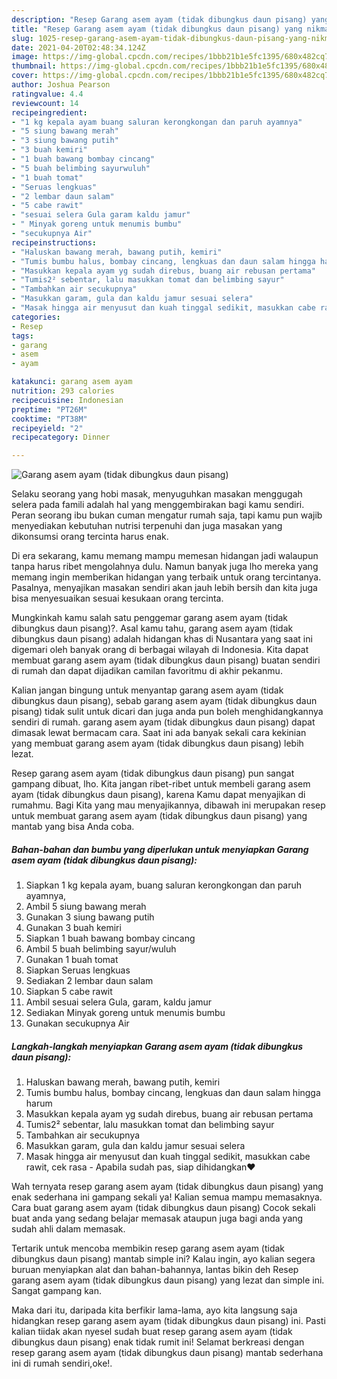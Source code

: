```yaml
---
description: "Resep Garang asem ayam (tidak dibungkus daun pisang) yang nikmat Untuk Jualan"
title: "Resep Garang asem ayam (tidak dibungkus daun pisang) yang nikmat Untuk Jualan"
slug: 1025-resep-garang-asem-ayam-tidak-dibungkus-daun-pisang-yang-nikmat-untuk-jualan
date: 2021-04-20T02:48:34.124Z
image: https://img-global.cpcdn.com/recipes/1bbb21b1e5fc1395/680x482cq70/garang-asem-ayam-tidak-dibungkus-daun-pisang-foto-resep-utama.jpg
thumbnail: https://img-global.cpcdn.com/recipes/1bbb21b1e5fc1395/680x482cq70/garang-asem-ayam-tidak-dibungkus-daun-pisang-foto-resep-utama.jpg
cover: https://img-global.cpcdn.com/recipes/1bbb21b1e5fc1395/680x482cq70/garang-asem-ayam-tidak-dibungkus-daun-pisang-foto-resep-utama.jpg
author: Joshua Pearson
ratingvalue: 4.4
reviewcount: 14
recipeingredient:
- "1 kg kepala ayam buang saluran kerongkongan dan paruh ayamnya"
- "5 siung bawang merah"
- "3 siung bawang putih"
- "3 buah kemiri"
- "1 buah bawang bombay cincang"
- "5 buah belimbing sayurwuluh"
- "1 buah tomat"
- "Seruas lengkuas"
- "2 lembar daun salam"
- "5 cabe rawit"
- "sesuai selera Gula garam kaldu jamur"
- " Minyak goreng untuk menumis bumbu"
- "secukupnya Air"
recipeinstructions:
- "Haluskan bawang merah, bawang putih, kemiri"
- "Tumis bumbu halus, bombay cincang, lengkuas dan daun salam hingga harum"
- "Masukkan kepala ayam yg sudah direbus, buang air rebusan pertama"
- "Tumis2² sebentar, lalu masukkan tomat dan belimbing sayur"
- "Tambahkan air secukupnya"
- "Masukkan garam, gula dan kaldu jamur sesuai selera"
- "Masak hingga air menyusut dan kuah tinggal sedikit, masukkan cabe rawit, cek rasa Apabila sudah pas, siap dihidangkan❤"
categories:
- Resep
tags:
- garang
- asem
- ayam

katakunci: garang asem ayam 
nutrition: 293 calories
recipecuisine: Indonesian
preptime: "PT26M"
cooktime: "PT38M"
recipeyield: "2"
recipecategory: Dinner

---
```



![Garang asem ayam (tidak dibungkus daun pisang)](https://img-global.cpcdn.com/recipes/1bbb21b1e5fc1395/680x482cq70/garang-asem-ayam-tidak-dibungkus-daun-pisang-foto-resep-utama.jpg)

Selaku seorang yang hobi masak, menyuguhkan masakan menggugah selera pada famili adalah hal yang menggembirakan bagi kamu sendiri. Peran seorang ibu bukan cuman mengatur rumah saja, tapi kamu pun wajib menyediakan kebutuhan nutrisi terpenuhi dan juga masakan yang dikonsumsi orang tercinta harus enak.

Di era  sekarang, kamu memang mampu memesan hidangan jadi walaupun tanpa harus ribet mengolahnya dulu. Namun banyak juga lho mereka yang memang ingin memberikan hidangan yang terbaik untuk orang tercintanya. Pasalnya, menyajikan masakan sendiri akan jauh lebih bersih dan kita juga bisa menyesuaikan sesuai kesukaan orang tercinta. 



Mungkinkah kamu salah satu penggemar garang asem ayam (tidak dibungkus daun pisang)?. Asal kamu tahu, garang asem ayam (tidak dibungkus daun pisang) adalah hidangan khas di Nusantara yang saat ini digemari oleh banyak orang di berbagai wilayah di Indonesia. Kita dapat membuat garang asem ayam (tidak dibungkus daun pisang) buatan sendiri di rumah dan dapat dijadikan camilan favoritmu di akhir pekanmu.

Kalian jangan bingung untuk menyantap garang asem ayam (tidak dibungkus daun pisang), sebab garang asem ayam (tidak dibungkus daun pisang) tidak sulit untuk dicari dan juga anda pun boleh menghidangkannya sendiri di rumah. garang asem ayam (tidak dibungkus daun pisang) dapat dimasak lewat bermacam cara. Saat ini ada banyak sekali cara kekinian yang membuat garang asem ayam (tidak dibungkus daun pisang) lebih lezat.

Resep garang asem ayam (tidak dibungkus daun pisang) pun sangat gampang dibuat, lho. Kita jangan ribet-ribet untuk membeli garang asem ayam (tidak dibungkus daun pisang), karena Kamu dapat menyajikan di rumahmu. Bagi Kita yang mau menyajikannya, dibawah ini merupakan resep untuk membuat garang asem ayam (tidak dibungkus daun pisang) yang mantab yang bisa Anda coba.

<!--inarticleads1-->

##### Bahan-bahan dan bumbu yang diperlukan untuk menyiapkan Garang asem ayam (tidak dibungkus daun pisang):

1. Siapkan 1 kg kepala ayam, buang saluran kerongkongan dan paruh ayamnya,
1. Ambil 5 siung bawang merah
1. Gunakan 3 siung bawang putih
1. Gunakan 3 buah kemiri
1. Siapkan 1 buah bawang bombay cincang
1. Ambil 5 buah belimbing sayur/wuluh
1. Gunakan 1 buah tomat
1. Siapkan Seruas lengkuas
1. Sediakan 2 lembar daun salam
1. Siapkan 5 cabe rawit
1. Ambil sesuai selera Gula, garam, kaldu jamur
1. Sediakan  Minyak goreng untuk menumis bumbu
1. Gunakan secukupnya Air




<!--inarticleads2-->

##### Langkah-langkah menyiapkan Garang asem ayam (tidak dibungkus daun pisang):

1. Haluskan bawang merah, bawang putih, kemiri
1. Tumis bumbu halus, bombay cincang, lengkuas dan daun salam hingga harum
1. Masukkan kepala ayam yg sudah direbus, buang air rebusan pertama
1. Tumis2² sebentar, lalu masukkan tomat dan belimbing sayur
1. Tambahkan air secukupnya
1. Masukkan garam, gula dan kaldu jamur sesuai selera
1. Masak hingga air menyusut dan kuah tinggal sedikit, masukkan cabe rawit, cek rasa - Apabila sudah pas, siap dihidangkan❤




Wah ternyata resep garang asem ayam (tidak dibungkus daun pisang) yang enak sederhana ini gampang sekali ya! Kalian semua mampu memasaknya. Cara buat garang asem ayam (tidak dibungkus daun pisang) Cocok sekali buat anda yang sedang belajar memasak ataupun juga bagi anda yang sudah ahli dalam memasak.

Tertarik untuk mencoba membikin resep garang asem ayam (tidak dibungkus daun pisang) mantab simple ini? Kalau ingin, ayo kalian segera buruan menyiapkan alat dan bahan-bahannya, lantas bikin deh Resep garang asem ayam (tidak dibungkus daun pisang) yang lezat dan simple ini. Sangat gampang kan. 

Maka dari itu, daripada kita berfikir lama-lama, ayo kita langsung saja hidangkan resep garang asem ayam (tidak dibungkus daun pisang) ini. Pasti kalian tiidak akan nyesel sudah buat resep garang asem ayam (tidak dibungkus daun pisang) enak tidak rumit ini! Selamat berkreasi dengan resep garang asem ayam (tidak dibungkus daun pisang) mantab sederhana ini di rumah sendiri,oke!.

